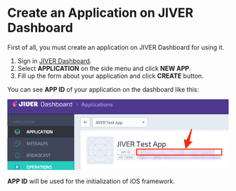 # Create an Application on JIVER Dashboard

First of all, you must create an application on JIVER Dashboard for using it. 

1. Sign in [JIVER Dashboard](https://dashboard.jiver.co).
1. Select **APPLICATION** on the side menu and click **NEW APP**.
1. Fill up the form about your application and click **CREATE** button.

You can see **APP ID** of your application on the dashboard like this:

![APP ID on JIVER Dashboard](./img/002_JIVER_-_Dashboard.png)

**APP ID** will be used for the initialization of iOS framework.
